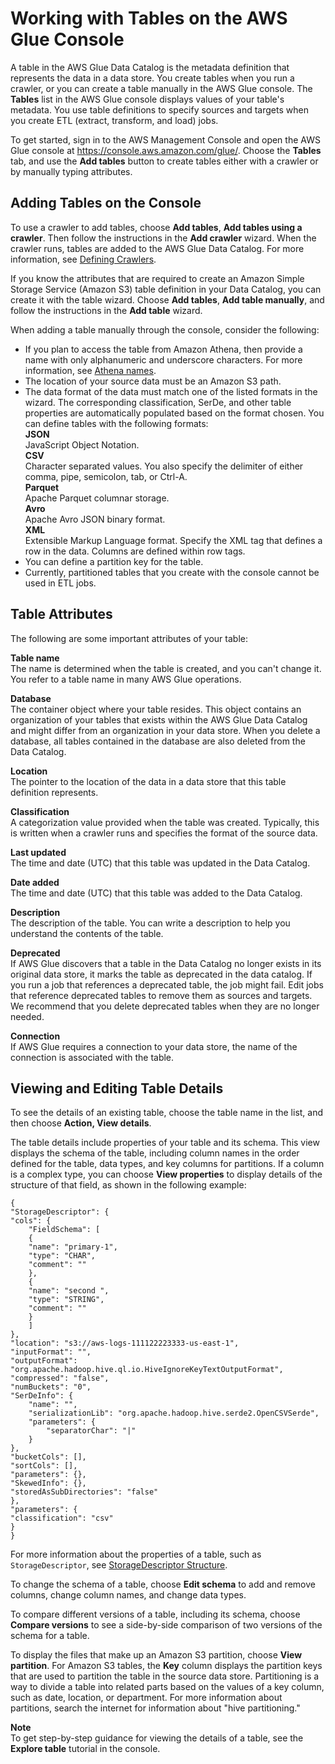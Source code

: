 # Working with Tables on the AWS Glue Console<a name="console-tables"></a>

A table in the AWS Glue Data Catalog is the metadata definition that represents the data in a data store\. You create tables when you run a crawler, or you can create a table manually in the AWS Glue console\. The **Tables** list in the AWS Glue console displays values of your table's metadata\. You use table definitions to specify sources and targets when you create ETL \(extract, transform, and load\) jobs\. 

To get started, sign in to the AWS Management Console and open the AWS Glue console at [https://console\.aws\.amazon\.com/glue/](https://console.aws.amazon.com/glue/)\. Choose the **Tables** tab, and use the **Add tables** button to create tables either with a crawler or by manually typing attributes\. 

## Adding Tables on the Console<a name="console-tables-add"></a>

To use a crawler to add tables, choose **Add tables**, **Add tables using a crawler**\. Then follow the instructions in the **Add crawler** wizard\. When the crawler runs, tables are added to the AWS Glue Data Catalog\. For more information, see [Defining Crawlers](add-crawler.md)\.

If you know the attributes that are required to create an Amazon Simple Storage Service \(Amazon S3\) table definition in your Data Catalog, you can create it with the table wizard\. Choose **Add tables**, **Add table manually**, and follow the instructions in the **Add table** wizard\.

When adding a table manually through the console, consider the following:
+ If you plan to access the table from Amazon Athena, then provide a name with only alphanumeric and underscore characters\. For more information, see [Athena names](https://docs.aws.amazon.com/athena/latest/ug/tables-databases-columns-names.html#ate-table-database-and-column-names-allow-only-underscore-special-characters)\.
+ The location of your source data must be an Amazon S3 path\.
+ The data format of the data must match one of the listed formats in the wizard\. The corresponding classification, SerDe, and other table properties are automatically populated based on the format chosen\. You can define tables with the following formats:   
**JSON**  
JavaScript Object Notation\.  
**CSV**  
Character separated values\. You also specify the delimiter of either comma, pipe, semicolon, tab, or Ctrl\-A\.  
**Parquet**  
Apache Parquet columnar storage\.  
**Avro**  
Apache Avro JSON binary format\.  
**XML**  
Extensible Markup Language format\. Specify the XML tag that defines a row in the data\. Columns are defined within row tags\.
+ You can define a partition key for the table\.
+ Currently, partitioned tables that you create with the console cannot be used in ETL jobs\.

## Table Attributes<a name="console-tables-attributes"></a>

The following are some important attributes of your table:

**Table name**  
The name is determined when the table is created, and you can't change it\. You refer to a table name in many AWS Glue operations\.

**Database**  
The container object where your table resides\. This object contains an organization of your tables that exists within the AWS Glue Data Catalog and might differ from an organization in your data store\. When you delete a database, all tables contained in the database are also deleted from the Data Catalog\.  

**Location**  
The pointer to the location of the data in a data store that this table definition represents\.

**Classification**  
A categorization value provided when the table was created\. Typically, this is written when a crawler runs and specifies the format of the source data\.

**Last updated**  
The time and date \(UTC\) that this table was updated in the Data Catalog\.

**Date added**  
The time and date \(UTC\) that this table was added to the Data Catalog\.

**Description**  
The description of the table\. You can write a description to help you understand the contents of the table\.

**Deprecated**  
If AWS Glue discovers that a table in the Data Catalog no longer exists in its original data store, it marks the table as deprecated in the data catalog\. If you run a job that references a deprecated table, the job might fail\. Edit jobs that reference deprecated tables to remove them as sources and targets\. We recommend that you delete deprecated tables when they are no longer needed\. 

**Connection**  
If AWS Glue requires a connection to your data store, the name of the connection is associated with the table\.

## Viewing and Editing Table Details<a name="console-tables-details"></a>

To see the details of an existing table, choose the table name in the list, and then choose **Action, View details**\.

The table details include properties of your table and its schema\.   This view displays the schema of the table, including column names in the order defined for the table, data types, and key columns for partitions\.  If a column is a complex type, you can choose **View properties** to display details of the structure of that field, as shown in the following example:

```
{
"StorageDescriptor": {
"cols": {
	"FieldSchema": [
	{
	"name": "primary-1",
	"type": "CHAR",
	"comment": ""
	},
	{
	"name": "second ",
	"type": "STRING",
	"comment": ""
	}
	]
},
"location": "s3://aws-logs-111122223333-us-east-1",
"inputFormat": "",
"outputFormat": "org.apache.hadoop.hive.ql.io.HiveIgnoreKeyTextOutputFormat",
"compressed": "false",
"numBuckets": "0",
"SerDeInfo": {
	"name": "",
	"serializationLib": "org.apache.hadoop.hive.serde2.OpenCSVSerde",
	"parameters": {
		"separatorChar": "|"
	}
},
"bucketCols": [],
"sortCols": [],
"parameters": {},
"SkewedInfo": {},
"storedAsSubDirectories": "false"
},
"parameters": {
"classification": "csv"
}
}
```

For more information about the properties of a table, such as `StorageDescriptor`, see [StorageDescriptor Structure](aws-glue-api-catalog-tables.md#aws-glue-api-catalog-tables-StorageDescriptor)\.

To change the schema of a table, choose **Edit schema** to add and remove columns, change column names, and change data types\.

To compare different versions of a table, including its schema, choose **Compare versions** to see a side\-by\-side comparison of two versions of the schema for a table\.

To display the files that make up an Amazon S3 partition, choose **View partition**\. For Amazon S3 tables, the **Key** column displays the partition keys that are used to partition the table in the source data store\. Partitioning is a way to divide a table into related parts based on the values of a key column, such as date, location, or department\. For more information about partitions, search the internet for information about "hive partitioning\."

**Note**  
To get step\-by\-step guidance for viewing the details of a table, see the **Explore table** tutorial in the console\.